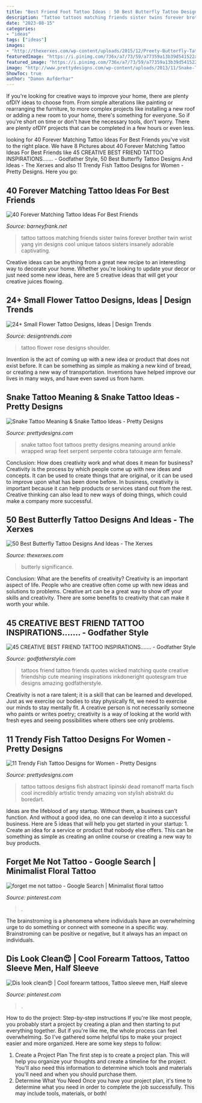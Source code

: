 ```yaml
---
title: "Best Friend Foot Tattoo Ideas : 50 Best Butterfly Tattoo Designs And Ideas"
description: "Tattoo tattoos matching friends sister twins forever brother twin wrist yang yin designs cool unique tatoos sisters insanely adorable captivating"
date: "2023-08-15"
categories:
- "ideas"
tags: ["ideas"]
images:
- "http://thexerxes.com/wp-content/uploads/2015/12/Preety-Butterfly-Tattoos.jpg"
featuredImage: "https://i.pinimg.com/736x/a7/73/59/a77359a13b39d541522aa49fe0d7a2ca.jpg"
featured_image: "https://i.pinimg.com/736x/a7/73/59/a77359a13b39d541522aa49fe0d7a2ca.jpg"
image: "http://www.prettydesigns.com/wp-content/uploads/2013/11/Snake-Tattoo-on-Foot.jpg"
ShowToc: true
author: "Damon Aufderhar"
---
```



If you're looking for creative ways to improve your home, there are plenty ofDIY ideas to choose from. From simple alterations like painting or rearranging the furniture, to more complex projects like installing a new roof or adding a new room to your home, there's something for everyone. So if you're short on time or don't have the necessary tools, don't worry. There are plenty ofDIY projects that can be completed in a few hours or even less.

	

		
looking for 40 Forever Matching Tattoo Ideas For Best Friends you've visit to the right place. We have 8 Pictures about 40 Forever Matching Tattoo Ideas For Best Friends like 45 CREATIVE BEST FRIEND TATTOO INSPIRATIONS....... - Godfather Style, 50 Best Butterfly Tattoo Designs And Ideas - The Xerxes and also 11 Trendy Fish Tattoo Designs for Women - Pretty Designs. Here you go:
		
    
## 40 Forever Matching Tattoo Ideas For Best Friends

<img loading=lazy src="http://www.barneyfrank.net/wp-content/uploads/2015/06/40-Forever-Matching-Tattoo-Ideas-For-Best-Friends-7.jpg" onerror="this.onerror=null;this.src='https://tse2.mm.bing.net/th?id=OIP.ft_a9UrpP89CZtCjNfc_8gHaJ4&amp;pid=15.1';" alt="40 Forever Matching Tattoo Ideas For Best Friends">

_Source: barneyfrank.net_

>tattoo tattoos matching friends sister twins forever brother twin wrist yang yin designs cool unique tatoos sisters insanely adorable captivating. 

	

Creative ideas can be anything from a great new recipe to an interesting way to decorate your home. Whether you're looking to update your decor or just need some new ideas, here are 5 creative ideas that will get your creative juices flowing.

    
## 24+ Small Flower Tattoo Designs, Ideas | Design Trends

<img loading=lazy src="https://images.designtrends.com/wp-content/uploads/2016/03/08131649/Small-Rose-Flower-Tattoo.jpg" onerror="this.onerror=null;this.src='https://tse4.mm.bing.net/th?id=OIP.RGHVg9J3EOUPXdTWNhWazAHaHa&amp;pid=15.1';" alt="24+ Small Flower Tattoo Designs, Ideas | Design Trends">

_Source: designtrends.com_

>tattoo flower rose designs shoulder. 

	

Invention is the act of coming up with a new idea or product that does not exist before. It can be something as simple as making a new kind of bread, or creating a new way of transportation. Inventions have helped improve our lives in many ways, and have even saved us from harm.

    
## Snake Tattoo Meaning &amp; Snake Tattoo Ideas - Pretty Designs

<img loading=lazy src="http://www.prettydesigns.com/wp-content/uploads/2013/11/Snake-Tattoo-on-Foot.jpg" onerror="this.onerror=null;this.src='https://tse2.mm.bing.net/th?id=OIP.3kU_-W5sodWFdP2ehjJNNwHaK-&amp;pid=15.1';" alt="Snake Tattoo Meaning &amp; Snake Tattoo Ideas - Pretty Designs">

_Source: prettydesigns.com_

>snake tattoo foot tattoos pretty designs meaning around ankle wrapped wrap feet serpent serpente cobra tatouage arm female. 

	

Conclusion: How does creativity work and what does it mean for business?
Creativity is the process by which people come up with new ideas and concepts. It can be used to create things that are original, or it can be used to improve upon what has been done before. In business, creativity is important because it can help products or services stand out from the rest. Creative thinking can also lead to new ways of doing things, which could make a company more successful.

    
## 50 Best Butterfly Tattoo Designs And Ideas - The Xerxes

<img loading=lazy src="http://thexerxes.com/wp-content/uploads/2015/12/Preety-Butterfly-Tattoos.jpg" onerror="this.onerror=null;this.src='https://tse4.mm.bing.net/th?id=OIP.dwqUeCI8Bms9RKwdHVY6jAHaJ4&amp;pid=15.1';" alt="50 Best Butterfly Tattoo Designs And Ideas - The Xerxes">

_Source: thexerxes.com_

>butterly significance. 

	

Conclusion: What are the benefits of creativity?
Creativity is an important aspect of life. People who are creative often come up with new ideas and solutions to problems. Creative art can be a great way to show off your skills and creativity. There are some benefits to creativity that can make it worth your while.

    
## 45 CREATIVE BEST FRIEND TATTOO INSPIRATIONS....... - Godfather Style

<img loading=lazy src="http://godfatherstyle.com/wp-content/uploads/2016/03/best-friends-tattoos-85.jpg" onerror="this.onerror=null;this.src='https://tse1.mm.bing.net/th?id=OIP.bwPsVESag61HeymPdEE0aAHaJ3&amp;pid=15.1';" alt="45 CREATIVE BEST FRIEND TATTOO INSPIRATIONS....... - Godfather Style">

_Source: godfatherstyle.com_

>tattoos friend tattoo friends quotes wicked matching quote creative friendship cute meaning inspirations inkdoneright quotesgram true designs amazing godfatherstyle. 

	

Creativity is not a rare talent; it is a skill that can be learned and developed. Just as we exercise our bodies to stay physically fit, we need to exercise our minds to stay mentally fit. A creative person is not necessarily someone who paints or writes poetry; creativity is a way of looking at the world with fresh eyes and seeing possibilities where others see only problems.

    
## 11 Trendy Fish Tattoo Designs For Women - Pretty Designs

<img loading=lazy src="http://www.prettydesigns.com/wp-content/uploads/2014/09/Stylish-Fish-Tattoo-Design.jpg" onerror="this.onerror=null;this.src='https://tse2.mm.bing.net/th?id=OIP.GCzzLHpfrqs0lNW3tP66rQHaLS&amp;pid=15.1';" alt="11 Trendy Fish Tattoo Designs for Women - Pretty Designs">

_Source: prettydesigns.com_

>tattoo tattoos designs fish abstract lipinski dead romanoff marta fisch cool incredibly artistic trendy amazing von stylish abstrakt du boredart. 

	

Ideas are the lifeblood of any startup. Without them, a business can't function. And without a good idea, no one can develop it into a successful business. Here are 5 ideas that will help you get started in your startup: 1. Create an idea for a service or product that nobody else offers. This can be something as simple as creating an online course or creating a new way to buy products. 
    
## Forget Me Not Tattoo - Google Search | Minimalist Floral Tattoo

<img loading=lazy src="https://i.pinimg.com/736x/3b/ae/71/3bae717215d3ef731887dd042b96461b.jpg" onerror="this.onerror=null;this.src='https://tse4.mm.bing.net/th?id=OIP.lZgyc3k4Hp0_m4oVuWUK1AHaLn&amp;pid=15.1';" alt="forget me not tattoo - Google Search | Minimalist floral tattoo">

_Source: pinterest.com_

>. 

	

The brainstroming is a phenomena where individuals have an overwhelming urge to do something or connect with someone in a specific way. Brainstroming can be positive or negative, but it always has an impact on individuals.

    
## Dis Look Clean😍 | Cool Forearm Tattoos, Tattoo Sleeve Men, Half Sleeve

<img loading=lazy src="https://i.pinimg.com/736x/a7/73/59/a77359a13b39d541522aa49fe0d7a2ca.jpg" onerror="this.onerror=null;this.src='https://tse4.mm.bing.net/th?id=OIP.S9hACbypM5NfJ4dio2caKQHaMU&amp;pid=15.1';" alt="Dis look clean😍 | Cool forearm tattoos, Tattoo sleeve men, Half sleeve">

_Source: pinterest.com_

>. 

	

How to do the project: Step-by-step instructions
If you're like most people, you probably start a project by creating a plan and then starting to put everything together. But if you're like me, the whole process can feel overwhelming. So I've gathered some helpful tips to make your project easier and more organized. Here are some key steps to follow:
1. Create a Project Plan 
The first step is to create a project plan. This will help you organize your thoughts and create a timeline for the project. You'll also need this information to determine which tools and materials you'll need and when you should purchase them. 
2. Determine What You Need 
Once you have your project plan, it's time to determine what you need in order to complete the job successfully. This may include tools, materials, or both! 

